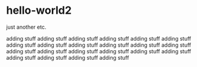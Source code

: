# hello-world2
just another etc.

adding stuff adding stuff adding stuff adding stuff adding stuff adding stuff adding stuff adding stuff adding stuff adding stuff adding stuff adding stuff adding stuff adding stuff adding stuff adding stuff adding stuff adding stuff adding stuff adding stuff adding stuff adding stuff 
